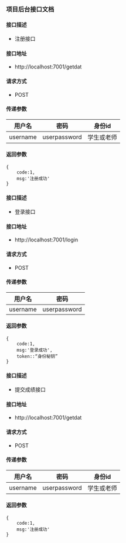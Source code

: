 ### 项目后台接口文档

#### 接口描述
- 注册接口

#### 接口地址
- http://localhost:7001/getdat

#### 请求方式
- POST

#### 传递参数
用户名|密码|身份id
---|---|---
username|userpassword|学生或老师

#### 返回参数
``` 
{
    code:1,
    msg:'注册成功'
}
```


#### 接口描述
- 登录接口

#### 接口地址
- http://localhost:7001/login

#### 请求方式
- POST

#### 传递参数
用户名|密码
---|---
username|userpassword

#### 返回参数
``` 
{
    code:1,
    msg:'登录成功',
    token::“身份秘钥”
}
```


#### 接口描述
- 提交成绩接口

#### 接口地址
- http://localhost:7001/getdat

#### 请求方式
- POST

#### 传递参数
用户名|密码|身份id
---|---|---
username|userpassword|学生或老师

#### 返回参数
``` 
{
    code:1,
    msg:'注册成功'
}
```